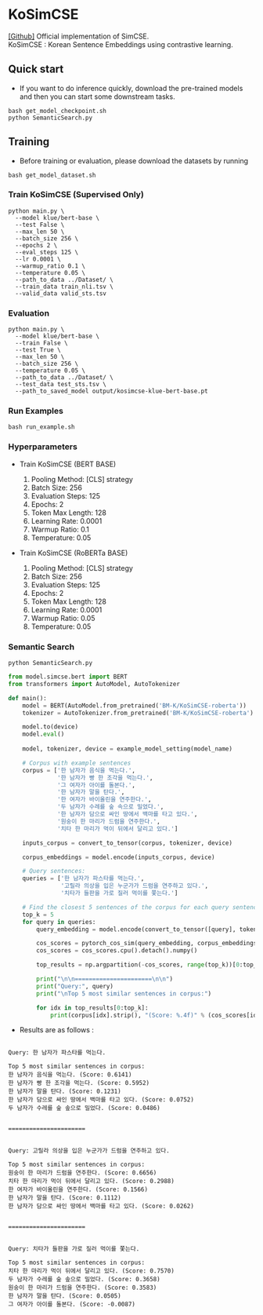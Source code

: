 # KoSimCSE
[[Github]](https://github.com/princeton-nlp/SimCSE) Official implementation of SimCSE. <br>
KoSimCSE : Korean Sentence Embeddings using contrastive learning.

## Quick start
- If you want to do inference quickly, download the pre-trained models and then you can start some downstream tasks.
```
bash get_model_checkpoint.sh
python SemanticSearch.py
```

## Training 
- Before training or evaluation, please download the datasets by running
```
bash get_model_dataset.sh
```
### Train KoSimCSE (Supervised Only)
  ```
  python main.py \
    --model klue/bert-base \
    --test False \
    --max_len 50 \
    --batch_size 256 \
    --epochs 2 \
    --eval_steps 125 \
    --lr 0.0001 \
    --warmup_ratio 0.1 \
    --temperature 0.05 \
    --path_to_data ../Dataset/ \
    --train_data train_nli.tsv \
    --valid_data valid_sts.tsv
  ```
### Evaluation
  ```
  python main.py \
    --model klue/bert-base \
    --train False \
    --test True \
    --max_len 50 \
    --batch_size 256 \
    --temperature 0.05 \
    --path_to_data ../Dataset/ \
    --test_data test_sts.tsv \
    --path_to_saved_model output/kosimcse-klue-bert-base.pt
  ```

### Run Examples
```
bash run_example.sh
```
### Hyperparameters
- Train KoSimCSE (BERT BASE)
  1. Pooling Method: [CLS] strategy
  2. Batch Size: 256
  3. Evaluation Steps: 125
  4. Epochs: 2
  5. Token Max Length: 128
  6. Learning Rate: 0.0001
  7. Warmup Ratio: 0.1
  8. Temperature: 0.05
  
- Train KoSimCSE (RoBERTa BASE)
  1. Pooling Method: [CLS] strategy
  2. Batch Size: 256
  3. Evaluation Steps: 125
  4. Epochs: 2
  5. Token Max Length: 128
  6. Learning Rate: 0.0001
  7. Warmup Ratio: 0.05
  8. Temperature: 0.05

### Semantic Search
```
python SemanticSearch.py
```
```python
from model.simcse.bert import BERT
from transformers import AutoModel, AutoTokenizer

def main():
    model = BERT(AutoModel.from_pretrained('BM-K/KoSimCSE-roberta'))
    tokenizer = AutoTokenizer.from_pretrained('BM-K/KoSimCSE-roberta')

    model.to(device)
    model.eval()
   
    model, tokenizer, device = example_model_setting(model_name)

    # Corpus with example sentences
    corpus = ['한 남자가 음식을 먹는다.',
              '한 남자가 빵 한 조각을 먹는다.',
              '그 여자가 아이를 돌본다.',
              '한 남자가 말을 탄다.',
              '한 여자가 바이올린을 연주한다.',
              '두 남자가 수레를 숲 속으로 밀었다.',
              '한 남자가 담으로 싸인 땅에서 백마를 타고 있다.',
              '원숭이 한 마리가 드럼을 연주한다.',
              '치타 한 마리가 먹이 뒤에서 달리고 있다.']

    inputs_corpus = convert_to_tensor(corpus, tokenizer, device)

    corpus_embeddings = model.encode(inputs_corpus, device)

    # Query sentences:
    queries = ['한 남자가 파스타를 먹는다.',
               '고릴라 의상을 입은 누군가가 드럼을 연주하고 있다.',
               '치타가 들판을 가로 질러 먹이를 쫓는다.']

    # Find the closest 5 sentences of the corpus for each query sentence based on cosine similarity
    top_k = 5
    for query in queries:
        query_embedding = model.encode(convert_to_tensor([query], tokenizer, device), device)

        cos_scores = pytorch_cos_sim(query_embedding, corpus_embeddings)[0]
        cos_scores = cos_scores.cpu().detach().numpy()

        top_results = np.argpartition(-cos_scores, range(top_k))[0:top_k]

        print("\n\n======================\n\n")
        print("Query:", query)
        print("\nTop 5 most similar sentences in corpus:")

        for idx in top_results[0:top_k]:
            print(corpus[idx].strip(), "(Score: %.4f)" % (cos_scores[idx]))
```

- Results are as follows :

```

Query: 한 남자가 파스타를 먹는다.

Top 5 most similar sentences in corpus:
한 남자가 음식을 먹는다. (Score: 0.6141)
한 남자가 빵 한 조각을 먹는다. (Score: 0.5952)
한 남자가 말을 탄다. (Score: 0.1231)
한 남자가 담으로 싸인 땅에서 백마를 타고 있다. (Score: 0.0752)
두 남자가 수레를 숲 솦으로 밀었다. (Score: 0.0486)


======================


Query: 고릴라 의상을 입은 누군가가 드럼을 연주하고 있다.

Top 5 most similar sentences in corpus:
원숭이 한 마리가 드럼을 연주한다. (Score: 0.6656)
치타 한 마리가 먹이 뒤에서 달리고 있다. (Score: 0.2988)
한 여자가 바이올린을 연주한다. (Score: 0.1566)
한 남자가 말을 탄다. (Score: 0.1112)
한 남자가 담으로 싸인 땅에서 백마를 타고 있다. (Score: 0.0262)


======================


Query: 치타가 들판을 가로 질러 먹이를 쫓는다.

Top 5 most similar sentences in corpus:
치타 한 마리가 먹이 뒤에서 달리고 있다. (Score: 0.7570)
두 남자가 수레를 숲 솦으로 밀었다. (Score: 0.3658)
원숭이 한 마리가 드럼을 연주한다. (Score: 0.3583)
한 남자가 말을 탄다. (Score: 0.0505)
그 여자가 아이를 돌본다. (Score: -0.0087)
```
